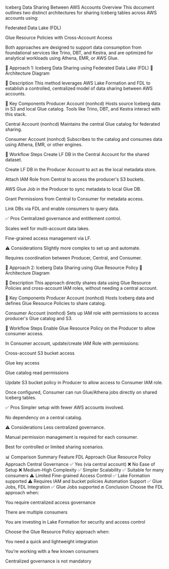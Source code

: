 
Iceberg Data Sharing Between AWS Accounts
Overview
This document outlines two distinct architectures for sharing Iceberg tables across AWS accounts using:

Federated Data Lake (FDL)

Glue Resource Policies with Cross-Account Access

Both approaches are designed to support data consumption from foundational services like Trino, DBT, and Kestra, and are optimized for analytical workloads using Athena, EMR, or AWS Glue.

🔁 Approach 1: Iceberg Data Sharing using Federated Data Lake (FDL)
🔷 Architecture Diagram

🔹 Description
This method leverages AWS Lake Formation and FDL to establish a controlled, centralized model of data sharing between AWS accounts.

🔸 Key Components
Producer Account (nonhcd)
Hosts source Iceberg data in S3 and local Glue catalog.
Tools like Trino, DBT, and Kestra interact with this stack.

Central Account (nonhcd)
Maintains the central Glue catalog for federated sharing.

Consumer Account (nonhcd)
Subscribes to the catalog and consumes data using Athena, EMR, or other engines.

🔹 Workflow Steps
Create LF DB in the Central Account for the shared dataset.

Create LF DB in the Producer Account to act as the local metadata store.

Attach IAM Role from Central to access the producer's S3 buckets.

AWS Glue Job in the Producer to sync metadata to local Glue DB.

Grant Permissions from Central to Consumer for metadata access.

Link DBs via FDL and enable consumers to query data.

✅ Pros
Centralized governance and entitlement control.

Scales well for multi-account data lakes.

Fine-grained access management via LF.

⚠️ Considerations
Slightly more complex to set up and automate.

Requires coordination between Producer, Central, and Consumer.

🔁 Approach 2: Iceberg Data Sharing using Glue Resource Policy
🔷 Architecture Diagram

🔹 Description
This approach directly shares data using Glue Resource Policies and cross-account IAM roles, without needing a central account.

🔸 Key Components
Producer Account (nonhcd)
Hosts Iceberg data and defines Glue Resource Policies to share catalog.

Consumer Account (nonhcd)
Sets up IAM role with permissions to access producer's Glue catalog and S3.

🔹 Workflow Steps
Enable Glue Resource Policy on the Producer to allow consumer access.

In Consumer account, update/create IAM Role with permissions:

Cross-account S3 bucket access

Glue key access

Glue catalog read permissions

Update S3 bucket policy in Producer to allow access to Consumer IAM role.

Once configured, Consumer can run Glue/Athena jobs directly on shared Iceberg tables.

✅ Pros
Simpler setup with fewer AWS accounts involved.

No dependency on a central catalog.

⚠️ Considerations
Less centralized governance.

Manual permission management is required for each consumer.

Best for controlled or limited sharing scenarios.

📊 Comparison Summary
Feature	FDL Approach	Glue Resource Policy Approach
Central Governance	✅ Yes (via central account)	❌ No
Ease of Setup	❌ Medium-High Complexity	✅ Simpler
Scalability	✅ Suitable for many consumers	⚠️ Limited
Fine-grained Access Control	✅ Lake Formation supported	⚠️ Requires IAM and bucket policies
Automation Support	✅ Glue Jobs, FDL Integration	✅ Glue Jobs supported
🔚 Conclusion
Choose the FDL approach when:

You require centralized access governance

There are multiple consumers

You are investing in Lake Formation for security and access control

Choose the Glue Resource Policy approach when:

You need a quick and lightweight integration

You’re working with a few known consumers

Centralized governance is not mandatory

